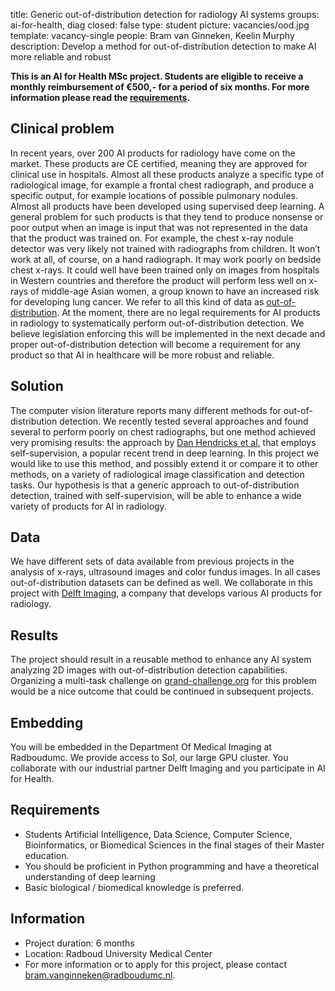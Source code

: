 title: Generic out-of-distribution detection for radiology AI systems
groups: ai-for-health, diag
closed: false
type: student
picture: vacancies/ood.jpg
template: vacancy-single
people: Bram van Ginneken, Keelin Murphy
description: Develop a method for out-of-distribution detection to make AI more reliable and robust

**This is an AI for Health MSc project. Students are
eligible to receive a monthly reimbursement of €500,- for
a period of six months. For more information please read the
[requirements](https://www.ai-for-health.nl/requirements/).** 

## Clinical problem
In recent years, over 200 AI products for radiology have come on the market. These products are CE certified, meaning they are approved for clinical use in hospitals. Almost all these products analyze a specific type of radiological image, for example a frontal chest radiograph, and produce a specific output, for example locations of possible pulmonary nodules. Almost all products have been developed using supervised deep learning. A general problem for such products is that they tend to produce nonsense or poor output when an image is input that was not represented in the data that the product was trained on. For example, the chest x-ray nodule detector was very likely not trained with radiographs from children. It won’t work at all, of course, on a hand radiograph. It may work poorly on bedside chest x-rays. It could well have been trained only on images from hospitals in Western countries and therefore the product will perform less well on x-rays of middle-age Asian women, a group known to have an increased risk for developing lung cancer. We refer to all this kind of data as [out-of-distribution](https://medium.com/analytics-vidhya/out-of-distribution-detection-in-deep-neural-networks-450da9ed7044). At the moment, there are no legal requirements for AI products in radiology to systematically perform out-of-distribution detection. We believe legislation enforcing this will be implemented in the next decade and proper out-of-distribution detection will become a requirement for any product so that AI in healthcare will be more robust and reliable.

## Solution 
The computer vision literature reports many different methods for out-of- distribution detection. We recently tested several approaches and found several to perform poorly on chest radiographs, but one method achieved very promising results: the approach by [Dan Hendricks et al.](https://arxiv.org/abs/1906.12340) that employs self-supervision, a popular recent trend in deep learning. In this project we would like to use this method, and possibly extend it or compare it to other methods, on a variety of radiological image classification and detection tasks. Our hypothesis is that a generic approach to out-of-distribution detection, trained with self-supervision, will be able to enhance a wide variety of products for AI in radiology.

## Data 
We have different sets of data available from previous projects in the analysis of x-rays, ultrasound images and color fundus images. In all cases out-of-distribution datasets can be defined as well. We collaborate in this project with [Delft Imaging](https://delft.care), a company that develops various AI products for radiology.

## Results
The project should result in a reusable method to enhance any AI system analyzing 2D images with out-of-distribution detection capabilities. Organizing a multi-task challenge on [grand-challenge.org](https://grand-challenge.org) for this problem would be a nice outcome that could be continued in subsequent projects.

## Embedding 
You will be embedded in the Department Of Medical Imaging at Radboudumc. We provide access to Sol, our large GPU cluster. You collaborate with our industrial partner Delft Imaging and you participate in AI for Health.

## Requirements 
- Students Artificial Intelligence, Data Science, Computer Science, Bioinformatics, or Biomedical Sciences in the final stages of their Master education.
- You should be proficient in Python programming and have a theoretical understanding of deep learning
- Basic biological / biomedical knowledge is preferred.

## Information 
- Project duration: 6 months 
- Location: Radboud University Medical Center 
- For more information or to apply for this project, please contact bram.vanginneken@radboudumc.nl.
